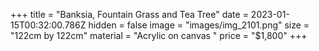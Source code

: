 +++
title = "Banksia, Fountain Grass and Tea Tree"
date = 2023-01-15T00:32:00.786Z
hidden = false
image = "images/img_2101.png"
size = "122cm by 122cm"
material = "Acrylic on canvas "
price = "$1,800"
+++

